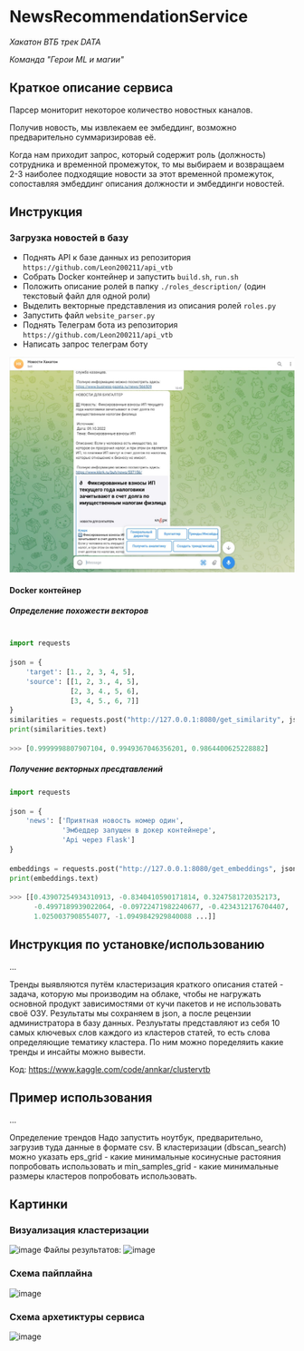 # NewsRecommendationService

*Хакатон ВТБ трек DATA*

*Команда "Герои ML и магии"*

## Краткое описание сервиса

Парсер мониторит некоторое количество новостных каналов.

Получив новость, мы извлекаем ее эмбеддинг, возможно предварительно суммаризировав её.

Когда нам приходит запрос, который содержит роль (должность) сотрудника и временной промежуток, то мы выбираем и
возвращаем 2-3 наиболее подходящие новости за этот временной промежуток, сопоставляя эмбеддинг описания должности и
эмбеддинги новостей.

## Инструкция

### Загрузка новостей в базу
- Поднять API к базе данных из репозитория `https://github.com/Leon200211/api_vtb`
- Собрать Docker контейнер и запустить `build.sh`, `run.sh`
- Положить описание ролей в папку `./roles_description/` (один текстовый файл для одной роли)
- Выделить векторные представления из описания ролей `roles.py`
- Запустить файл `website_parser.py`
- Поднять Телеграм бота из репозитория `https://github.com/Leon200211/api_vtb`
- Написать запрос телеграм боту

<img src="images/photo_2022-10-09_10-49-25.jpg" alt="drawing" width="800"/>

#### Docker контейнер

##### Определение похожести векторов

```python

import requests

json = {
    'target': [1., 2, 3, 4, 5],
    'source': [[1, 2, 3., 4, 5],
               [2, 3, 4., 5, 6],
               [3, 4, 5., 6, 7]]
}
similarities = requests.post("http://127.0.0.1:8080/get_similarity", json=json)
print(similarities.text)

>>> [0.9999998807907104, 0.9949367046356201, 0.9864400625228882]
```

##### Получение векторных пресдтавлений

```python
import requests

json = {
    'news': ['Приятная новость номер один',
             'Эмбеддер запущен в докер контейнере',
             'Api через Flask']
}

embeddings = requests.post("http://127.0.0.1:8080/get_embeddings", json=json)
print(embeddings.text)

>>> [[0.43907254934310913, -0.8340410590171814, 0.3247581720352173, 
      -0.4997189939022064, -0.09722471982240677, -0.4234312176704407, 
      1.0250037908554077, -1.0949842929840088 ...]]

```

## Инструкция по установке/использованию



...

Тренды выявляются путём кластеризация краткого описания статей - задача, которую мы производим на облаке, чтобы не нагружать основной продукт зависимостями от кучи пакетов и не использовать своё ОЗУ. Результаты мы сохраняем в json, а после рецензии администратора в базу данных. Резлуьтаты представляют из себя 10 самых ключевых слов каждого из кластеров статей, то есть слова определяющие тематику кластера. По ним можно поределяить какие тренды и инсайты можно вывести.

Код: https://www.kaggle.com/code/annkar/clustervtb

## Пример использования

...

Определение трендов
Надо запустить ноутбук, предварительно, загрузив туда данные в формате csv. В кластеризации (dbscan_search) можно указать eps_grid - какие минимальные косинусные растояния попробовать использовать и min_samples_grid - какие минимальные размеры кластеров попробовать использовать.

## Картинки

### Визуализация кластеризации
![image](https://user-images.githubusercontent.com/82397895/194742704-86c766a5-6c99-44be-96f3-2401b3a339bd.png)
Файлы результатов: ![image](https://user-images.githubusercontent.com/82397895/194742907-f4e13e7a-63cb-4b96-9a91-ce5072e08806.png)

### Схема пайплайна
![image](https://user-images.githubusercontent.com/39330120/194748858-9fe6f415-ccb2-481f-a78c-6e5410045ffd.png)

### Схема архетиктуры сервиса

![image](https://user-images.githubusercontent.com/39330120/194748829-f23a6fe0-a7da-4ffb-a4c4-2af55a4bdb56.png)

